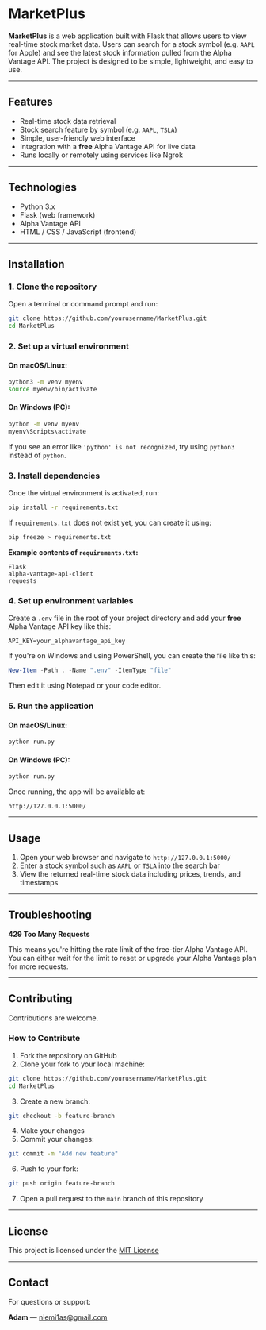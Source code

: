# MarketPlus

**MarketPlus** is a web application built with Flask that allows users to view real-time stock market data. Users can search for a stock symbol (e.g. `AAPL` for Apple) and see the latest stock information pulled from the Alpha Vantage API. The project is designed to be simple, lightweight, and easy to use.

---

## Features

- Real-time stock data retrieval  
- Stock search feature by symbol (e.g. `AAPL`, `TSLA`)  
- Simple, user-friendly web interface  
- Integration with a **free** Alpha Vantage API for live data  
- Runs locally or remotely using services like Ngrok  

---

## Technologies

- Python 3.x  
- Flask (web framework)  
- Alpha Vantage API  
- HTML / CSS / JavaScript (frontend)  

---

## Installation

### 1. Clone the repository

Open a terminal or command prompt and run:

```bash
git clone https://github.com/yourusername/MarketPlus.git
cd MarketPlus
```

### 2. Set up a virtual environment

#### On macOS/Linux:

```bash
python3 -m venv myenv
source myenv/bin/activate
```

#### On Windows (PC):

```bash
python -m venv myenv
myenv\Scripts\activate
```

If you see an error like `'python' is not recognized`, try using `python3` instead of `python`.

### 3. Install dependencies

Once the virtual environment is activated, run:

```bash
pip install -r requirements.txt
```

If `requirements.txt` does not exist yet, you can create it using:

```bash
pip freeze > requirements.txt
```

**Example contents of `requirements.txt`:**

```
Flask
alpha-vantage-api-client
requests
```

### 4. Set up environment variables

Create a `.env` file in the root of your project directory and add your **free** Alpha Vantage API key like this:

```
API_KEY=your_alphavantage_api_key
```

If you're on Windows and using PowerShell, you can create the file like this:

```powershell
New-Item -Path . -Name ".env" -ItemType "file"
```

Then edit it using Notepad or your code editor.

### 5. Run the application

#### On macOS/Linux:

```bash
python run.py
```

#### On Windows (PC):

```bash
python run.py
```

Once running, the app will be available at:

```
http://127.0.0.1:5000/
```

---

## Usage

1. Open your web browser and navigate to `http://127.0.0.1:5000/`
2. Enter a stock symbol such as `AAPL` or `TSLA` into the search bar
3. View the returned real-time stock data including prices, trends, and timestamps

---

## Troubleshooting

**429 Too Many Requests**

This means you're hitting the rate limit of the free-tier Alpha Vantage API. You can either wait for the limit to reset or upgrade your Alpha Vantage plan for more requests.

---

## Contributing

Contributions are welcome.

### How to Contribute

1. Fork the repository on GitHub  
2. Clone your fork to your local machine:

```bash
git clone https://github.com/yourusername/MarketPlus.git
cd MarketPlus
```

3. Create a new branch:

```bash
git checkout -b feature-branch
```

4. Make your changes  
5. Commit your changes:

```bash
git commit -m "Add new feature"
```

6. Push to your fork:

```bash
git push origin feature-branch
```

7. Open a pull request to the `main` branch of this repository

---

## License

This project is licensed under the [MIT License](LICENSE)

---

## Contact

For questions or support:

**Adam** — [niemi1as@gmail.com](mailto:niemi1as@gmail.com)
